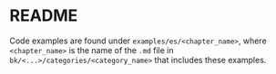 # README

Code examples are found under `examples/es/<chapter_name>`, where `<chapter_name>` is the name of the `.md` file in `bk/<...>/categories/<category_name>` that includes these examples.

